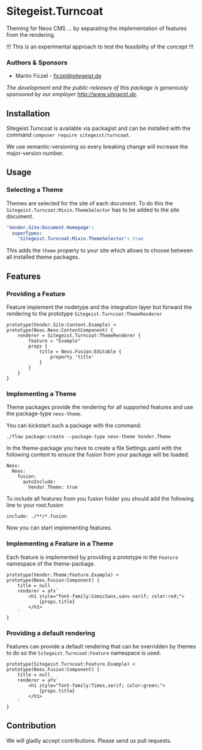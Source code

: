 # Sitegeist.Turncoat

Theming for Neos CMS ... by separating the implementation of features from the rendering.

!!! This is an experimental approach to test the feasibility of the concept !!! 

### Authors & Sponsors

* Martin Ficzel - ficzel@sitegeist.de

*The development and the public-releases of this package is generously sponsored
by our employer http://www.sitegeist.de.*

## Installation

Sitegeist.Turncoat is available via packagist and can be installed with the command `composer require sitegeist/turncoat`.

We use semantic-versioning so every breaking change will increase the major-version number.

## Usage

### Selecting a Theme

Themes are selected for the site of each document. To do this the 
`Sitegeist.Turncoat:Mixin.ThemeSelector` has to be added to the site document.

```yaml
'Vendor.Site:Document.Homepage':
  superTypes:
    'Sitegeist.Turncoat:Mixin.ThemeSelector': true
```

This adds the `theme` property to your site which allows to choose between all
installed theme packages.

## Features 

### Providing a Feature

Feature implement the nodetype and the integration layer but forward the rendering 
to the prototype `Sitegeist.Turncoat:ThemeRenderer` 

```
prototype(Vendor.Site:Content.Example) < prototype(Neos.Neos:ContentComponent) {
    renderer = Sitegeist.Turncoat:ThemeRenderer {
        feature = "Example"
        props {
            title = Neos.Fusion:Editable {
                property 'title'
            }
        }   
    }
}
```

### Implementing a Theme

Theme packages provide the rendering for all supported features and use the package-type `neos-theme`.

You can kickstart such a package with the command:
```
./flow package:create --package-type neos-theme Vendor.Theme
``` 

In the theme-package you have to create a file Settings.yaml with the following content
to ensure the fusion from your package will be loaded.

```
Neos:
  Neos:
    fusion:
      autoInclude:
        Vendor.Theme: true
```

To include all features from you fusion folder you should add the following line to your root.fusion

```neosfusion
include: ./**/*.fusion
```

Now you can start implementing features.

### Implementing a Feature in a Theme

Each feature is implemented by providing a prototype in the `Feature` namespace
of the theme-package.

```neosfusion
prototype(Vendor.Theme:Feature.Example) < prototype(Neos.Fusion:Component) {
    title = null    
    renderer = afx`
        <h1 style="font-family:ComicSans,sans-serif; color:red;">
            {props.title}
        </h1> 
    `
}
```

### Providing a default rendering

Features can provide a default rendering that can be overridden by themes
to do so the `Sitegeist.Turncoat:Feature` namespace is used.

```neosfusion
prototype(Sitegeist.Turncoat:Feature.Example) < prototype(Neos.Fusion:Component) {
    title = null    
    renderer = afx`
        <h1 style="font-family:Times,serif; color:green;">
            {props.title}
        </h1> 
    `
}
```

## Contribution

We will gladly accept contributions. Please send us pull requests.
